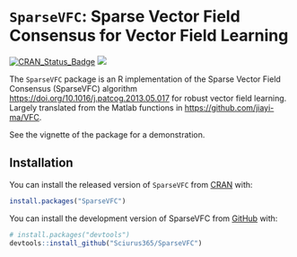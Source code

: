 
<!-- README.md is generated from README.Rmd. Please edit that file -->

# `SparseVFC`: Sparse Vector Field Consensus for Vector Field Learning

<!-- badges: start -->

[![CRAN_Status_Badge](https://www.r-pkg.org/badges/version/SparseVFC)](https://cran.r-project.org/package=SparseVFC)
[![](https://cranlogs.r-pkg.org/badges/SparseVFC)](https://cran.r-project.org/package=SparseVFC)
<!-- badges: end -->

The `SparseVFC` package is an R implementation of the Sparse Vector
Field Consensus (SparseVFC) algorithm
<https://doi.org/10.1016/j.patcog.2013.05.017> for robust vector field
learning. Largely translated from the Matlab functions in
<https://github.com/jiayi-ma/VFC>.

See the vignette of the package for a demonstration.

## Installation

You can install the released version of `SparseVFC` from
[CRAN](https://cran.r-project.org/) with:

``` r
install.packages("SparseVFC")
```

You can install the development version of SparseVFC from
[GitHub](https://github.com/) with:

``` r
# install.packages("devtools")
devtools::install_github("Sciurus365/SparseVFC")
```
